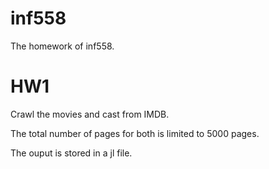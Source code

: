 # inf558
The homework of inf558.

# HW1

Crawl the movies and cast from IMDB.

The total number of pages for both is limited to 5000 pages.

The ouput is stored in a jl file.
